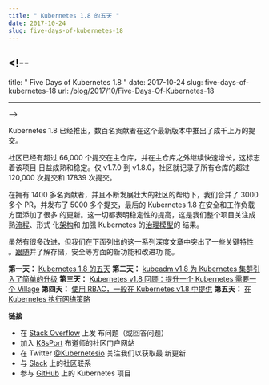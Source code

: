 ```yaml
---
title: " Kubernetes 1.8 的五天 "
date: 2017-10-24
slug: five-days-of-kubernetes-18
---
```


## <!--

title: " Five Days of Kubernetes 1.8 " date: 2017-10-24 slug:
five-days-of-kubernetes-18 url: /blog/2017/10/Five-Days-Of-Kubernetes-18

---

-->

<!--
Kubernetes 1.8 is live, made possible by hundreds of contributors pushing thousands of commits in this latest releases.
-->

Kubernetes 1.8 已经推出，数百名贡献者在这个最新版本中推出了成千上万的提交。

<!--
The community has tallied more than 66,000 commits in the main repo and continues rapid growth outside of the main repo, which signals growing maturity and stability for the project. The community has logged more than 120,000 commits across all repos and 17,839 commits across all repos for v1.7.0 to v1.8.0 alone.
-->

社区已经有超过 66,000 个提交在主仓库，并在主仓库之外继续快速增长，这标志着该项目
日益成熟和稳定。仅 v1.7.0 到 v1.8.0，社区就记录了所有仓库的超过 120,000 次提交和
17839 次提交。

<!--
With the help of our growing community of 1,400 plus contributors, we issued more than 3,000 PRs and pushed more than 5,000 commits to deliver Kubernetes 1.8 with significant security and workload support updates. This all points to increased stability, a result of our project-wide focus on maturing [process](https://github.com/kubernetes/sig-release), formalizing [architecture](https://github.com/kubernetes/community/tree/master/sig-architecture), and strengthening Kubernetes’ [governance model](https://github.com/kubernetes/community/tree/master/community/elections/2017).
-->

在拥有 1400 多名贡献者，并且不断发展壮大的社区的帮助下，我们合并了 3000 多个
PR，并发布了 5000 多个提交，最后的 Kubernetes 1.8 在安全和工作负载方面添加了很多
的更新。这一切都表明稳定性的提高，这是我们整个项目关注成
熟[流程](https://github.com/kubernetes/sig-release)、形式
化[架构](https://github.com/kubernetes/community/tree/master/sig-architecture)和
加强 Kubernetes
的[治理模型](https://github.com/kubernetes/community/tree/master/community/elections/2017)的
结果。

<!--
While many improvements have been contributed, we highlight key features in this series of in-depth&nbsp;posts listed below. [Follow along](https://twitter.com/kubernetesio) and see what’s new and improved with storage, security and more.
-->

虽然有很多改进，但我们在下面列出的这一系列深度文章中突出了一些关键特性
。[跟随](https://twitter.com/kubernetesio)并了解存储，安全等方面的新功能和改进功
能。

<!--
**Day 1:** [5 Days of Kubernetes 1.8](https://kubernetes.io/blog/2017/10/five-days-of-kubernetes-18)
**Day 2:** [kubeadm v1.8 Introduces Easy Upgrades for Kubernetes Clusters](https://kubernetes.io/blog/2017/10/kubeadm-v18-released)
**Day 3:** [Kubernetes v1.8 Retrospective: It Takes a Village to Raise a Kubernetes](https://kubernetes.io/blog/2017/10/it-takes-village-to-raise-kubernetes)
**Day 4:** [Using RBAC, Generally Available in Kubernetes v1.8](https://kubernetes.io/blog/2017/10/using-rbac-generally-available-18)
**Day 5:** [Enforcing Network Policies in Kubernetes](https://kubernetes.io/blog/2017/10/enforcing-network-policies-in-kubernetes)
-->

**第一天：**
[Kubernetes 1.8 的五天](https://kubernetes.io/blog/2017/10/five-days-of-kubernetes-18)
**第二天：**
[kubeadm v1.8 为 Kubernetes 集群引入了简单的升级](https://kubernetes.io/blog/2017/10/kubeadm-v18-released)
**第三天：**
[Kubernetes v1.8 回顾：提升一个 Kubernetes 需要一个 Village](https://kubernetes.io/blog/2017/10/it-takes-village-to-raise-kubernetes)
**第四天：**
[使用 RBAC，一般在 Kubernetes v1.8 中提供](https://kubernetes.io/blog/2017/10/using-rbac-generally-available-18)
**第五天：**
[在 Kubernetes 执行网络策略](https://kubernetes.io/blog/2017/10/enforcing-network-policies-in-kubernetes)

<!--
**Connect**
-->

**链接**

<!--
- Post questions (or answer questions) on [Stack Overflow](http://stackoverflow.com/questions/tagged/kubernetes)
- Join the community portal for advocates on [K8sPort](http://k8sport.org/)
- Follow us on Twitter [@Kubernetesio](https://twitter.com/kubernetesio) for latest updates&nbsp;
- Connect with the community on [Slack](http://slack.k8s.io/)
- Get involved with the Kubernetes project on [GitHub](https://github.com/kubernetes/kubernetes)
-->

- 在 [Stack Overflow](http://stackoverflow.com/questions/tagged/kubernetes) 上发
  布问题（或回答问题）
- 加入 [K8sPort](http://k8sport.org/) 布道师的社区门户网站
- 在 Twitter [@Kubernetesio](https://twitter.com/kubernetesio) 关注我们以获取最
  新更新
- 与 [Slack](http://slack.k8s.io/) 上的社区联系
- 参与 [GitHub](https://github.com/kubernetes/kubernetes) 上的 Kubernetes 项目
